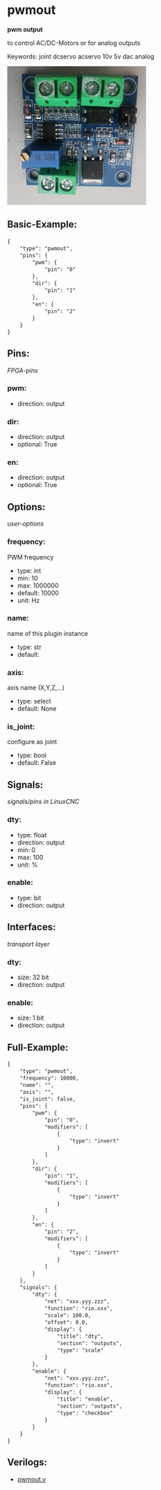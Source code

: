 # pwmout
**pwm output**

to control AC/DC-Motors or for analog outputs

Keywords: joint dcservo acservo 10v 5v dac analog


![image.png](image.png)

## Basic-Example:
```
{
    "type": "pwmout",
    "pins": {
        "pwm": {
            "pin": "0"
        },
        "dir": {
            "pin": "1"
        },
        "en": {
            "pin": "2"
        }
    }
}
```

## Pins:
*FPGA-pins*
### pwm:

 * direction: output

### dir:

 * direction: output
 * optional: True

### en:

 * direction: output
 * optional: True


## Options:
*user-options*
### frequency:
PWM frequency

 * type: int
 * min: 10
 * max: 1000000
 * default: 10000
 * unit: Hz

### name:
name of this plugin instance

 * type: str
 * default: 

### axis:
axis name (X,Y,Z,...)

 * type: select
 * default: None

### is_joint:
configure as joint

 * type: bool
 * default: False


## Signals:
*signals/pins in LinuxCNC*
### dty:

 * type: float
 * direction: output
 * min: 0
 * max: 100
 * unit: %

### enable:

 * type: bit
 * direction: output


## Interfaces:
*transport layer*
### dty:

 * size: 32 bit
 * direction: output

### enable:

 * size: 1 bit
 * direction: output


## Full-Example:
```
{
    "type": "pwmout",
    "frequency": 10000,
    "name": "",
    "axis": "",
    "is_joint": false,
    "pins": {
        "pwm": {
            "pin": "0",
            "modifiers": [
                {
                    "type": "invert"
                }
            ]
        },
        "dir": {
            "pin": "1",
            "modifiers": [
                {
                    "type": "invert"
                }
            ]
        },
        "en": {
            "pin": "2",
            "modifiers": [
                {
                    "type": "invert"
                }
            ]
        }
    },
    "signals": {
        "dty": {
            "net": "xxx.yyy.zzz",
            "function": "rio.xxx",
            "scale": 100.0,
            "offset": 0.0,
            "display": {
                "title": "dty",
                "section": "outputs",
                "type": "scale"
            }
        },
        "enable": {
            "net": "xxx.yyy.zzz",
            "function": "rio.xxx",
            "display": {
                "title": "enable",
                "section": "outputs",
                "type": "checkbox"
            }
        }
    }
}
```

## Verilogs:
 * [pwmout.v](pwmout.v)
